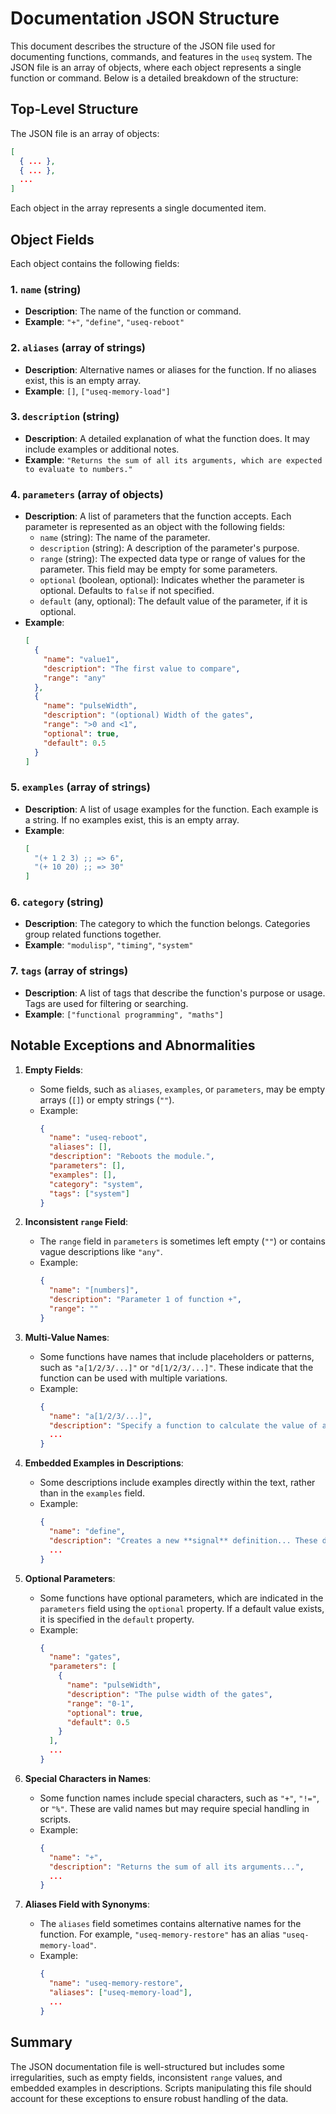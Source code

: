 # Documentation JSON Structure

This document describes the structure of the JSON file used for documenting functions, commands, and features in the `useq` system. The JSON file is an array of objects, where each object represents a single function or command. Below is a detailed breakdown of the structure:

## Top-Level Structure
The JSON file is an array of objects:
```json
[
  { ... },
  { ... },
  ...
]
```
Each object in the array represents a single documented item.

## Object Fields
Each object contains the following fields:

### 1. `name` (string)
- **Description**: The name of the function or command.
- **Example**: `"+"`, `"define"`, `"useq-reboot"`

### 2. `aliases` (array of strings)
- **Description**: Alternative names or aliases for the function. If no aliases exist, this is an empty array.
- **Example**: `[]`, `["useq-memory-load"]`

### 3. `description` (string)
- **Description**: A detailed explanation of what the function does. It may include examples or additional notes.
- **Example**: `"Returns the sum of all its arguments, which are expected to evaluate to numbers."`

### 4. `parameters` (array of objects)
- **Description**: A list of parameters that the function accepts. Each parameter is represented as an object with the following fields:
  - `name` (string): The name of the parameter.
  - `description` (string): A description of the parameter's purpose.
  - `range` (string): The expected data type or range of values for the parameter. This field may be empty for some parameters.
  - `optional` (boolean, optional): Indicates whether the parameter is optional. Defaults to `false` if not specified.
  - `default` (any, optional): The default value of the parameter, if it is optional.
- **Example**:
  ```json
  [
    {
      "name": "value1",
      "description": "The first value to compare",
      "range": "any"
    },
    {
      "name": "pulseWidth",
      "description": "(optional) Width of the gates",
      "range": ">0 and <1",
      "optional": true,
      "default": 0.5
    }
  ]
  ```

### 5. `examples` (array of strings)
- **Description**: A list of usage examples for the function. Each example is a string. If no examples exist, this is an empty array.
- **Example**:
  ```json
  [
    "(+ 1 2 3) ;; => 6",
    "(+ 10 20) ;; => 30"
  ]
  ```

### 6. `category` (string)
- **Description**: The category to which the function belongs. Categories group related functions together.
- **Example**: `"modulisp"`, `"timing"`, `"system"`

### 7. `tags` (array of strings)
- **Description**: A list of tags that describe the function's purpose or usage. Tags are used for filtering or searching.
- **Example**: `["functional programming", "maths"]`

## Notable Exceptions and Abnormalities
1. **Empty Fields**:
   - Some fields, such as `aliases`, `examples`, or `parameters`, may be empty arrays (`[]`) or empty strings (`""`).
   - Example:
     ```json
     {
       "name": "useq-reboot",
       "aliases": [],
       "description": "Reboots the module.",
       "parameters": [],
       "examples": [],
       "category": "system",
       "tags": ["system"]
     }
     ```

2. **Inconsistent `range` Field**:
   - The `range` field in `parameters` is sometimes left empty (`""`) or contains vague descriptions like `"any"`.
   - Example:
     ```json
     {
       "name": "[numbers]",
       "description": "Parameter 1 of function +",
       "range": ""
     }
     ```

3. **Multi-Value Names**:
   - Some functions have names that include placeholders or patterns, such as `"a[1/2/3/...]"` or `"d[1/2/3/...]"`. These indicate that the function can be used with multiple variations.
   - Example:
     ```json
     {
       "name": "a[1/2/3/...]",
       "description": "Specify a function to calculate the value of analog output 1/2/3/etc.",
       ...
     }
     ```

4. **Embedded Examples in Descriptions**:
   - Some descriptions include examples directly within the text, rather than in the `examples` field.
   - Example:
     ```json
     {
       "name": "define",
       "description": "Creates a new **signal** definition... These definitions are accessible from anywhere in the code, unless they are shadowed by a local binding with higher precedence (e.g. when inside a `let` expression body).",
       ...
     }
     ```

5. **Optional Parameters**:
   - Some functions have optional parameters, which are indicated in the `parameters` field using the `optional` property. If a default value exists, it is specified in the `default` property.
   - Example:
     ```json
     {
       "name": "gates",
       "parameters": [
         {
           "name": "pulseWidth",
           "description": "The pulse width of the gates",
           "range": "0-1",
           "optional": true,
           "default": 0.5
         }
       ],
       ...
     }
     ```

6. **Special Characters in Names**:
   - Some function names include special characters, such as `"+"`, `"!="`, or `"%"`. These are valid names but may require special handling in scripts.
   - Example:
     ```json
     {
       "name": "+",
       "description": "Returns the sum of all its arguments...",
       ...
     }
     ```

7. **Aliases Field with Synonyms**:
   - The `aliases` field sometimes contains alternative names for the function. For example, `"useq-memory-restore"` has an alias `"useq-memory-load"`.
   - Example:
     ```json
     {
       "name": "useq-memory-restore",
       "aliases": ["useq-memory-load"],
       ...
     }
     ```

## Summary
The JSON documentation file is well-structured but includes some irregularities, such as empty fields, inconsistent `range` values, and embedded examples in descriptions. Scripts manipulating this file should account for these exceptions to ensure robust handling of the data.
